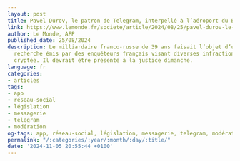 ```yaml
---
layout: post
title: Pavel Durov, le patron de Telegram, interpellé à l’aéroport du Bourget
link: https://www.lemonde.fr/societe/article/2024/08/25/pavel-durov-le-patron-de-telegram-interpelle-a-l-aeroport-du-bourget_6293756_3224.html
author: Le Monde, AFP
published_date: 25/08/2024
description: Le milliardaire franco-russe de 39 ans faisait l’objet d’un mandat de
  recherche émis par des enquêteurs français visant diverses infractions de sa messagerie
  cryptée. Il devrait être présenté à la justice dimanche.
language: fr
categories:
- articles
tags:
- app
- réseau-social
- législation
- messagerie
- telegram
- modération
og-tags: app, réseau-social, législation, messagerie, telegram, modération
permalink: "/:categories/:year/:month/:day/:title/"
date: '2024-11-05 20:55:44 +0100'
---
```

